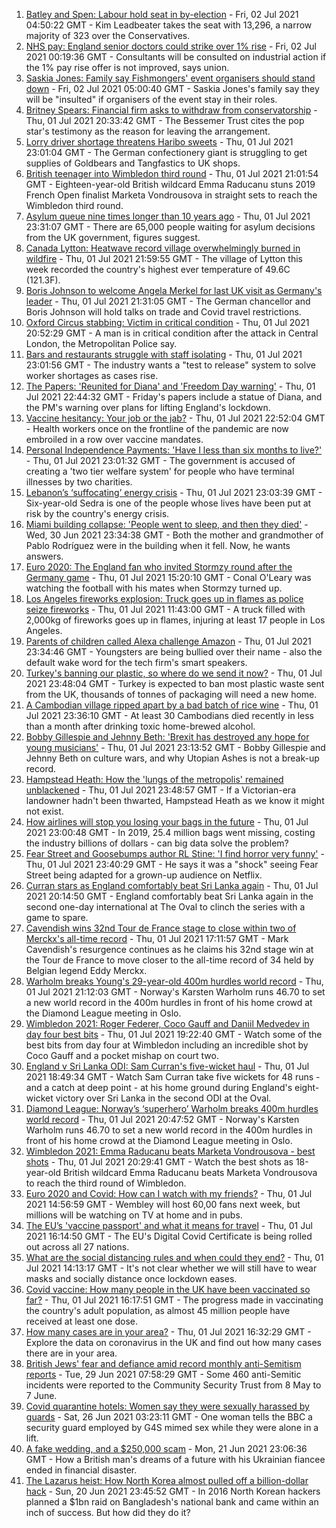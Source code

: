 1. [Batley and Spen: Labour hold seat in by-election](https://www.bbc.co.uk/news/uk-politics-57691543) - Fri, 02 Jul 2021 04:50:22 GMT - Kim Leadbeater takes the seat with 13,296, a narrow majority of 323 over the Conservatives.
2. [NHS pay: England senior doctors could strike over 1% rise](https://www.bbc.co.uk/news/health-57690068) - Fri, 02 Jul 2021 00:19:36 GMT - Consultants will be consulted on industrial action if the 1% pay rise offer is not improved, says union.
3. [Saskia Jones: Family say Fishmongers' event organisers should stand down](https://www.bbc.co.uk/news/uk-57671575) - Fri, 02 Jul 2021 05:00:40 GMT - Saskia Jones's family say they will be "insulted" if organisers of the event stay in their roles.
4. [Britney Spears: Financial firm asks to withdraw from conservatorship](https://www.bbc.co.uk/news/entertainment-arts-57687675) - Thu, 01 Jul 2021 20:33:42 GMT - The Bessemer Trust cites the pop star's testimony as the reason for leaving the arrangement.
5. [Lorry driver shortage threatens Haribo sweets](https://www.bbc.co.uk/news/business-57690505) - Thu, 01 Jul 2021 23:01:04 GMT - The German confectionery giant is struggling to get supplies of Goldbears and Tangfastics to UK shops.
6. [British teenager into Wimbledon third round](https://www.bbc.co.uk/sport/tennis/57689514) - Thu, 01 Jul 2021 21:01:54 GMT - Eighteen-year-old British wildcard Emma Raducanu stuns 2019 French Open finalist Marketa Vondrousova in straight sets to reach the Wimbledon third round.
7. [Asylum queue nine times longer than 10 years ago](https://www.bbc.co.uk/news/uk-57681920) - Thu, 01 Jul 2021 23:31:07 GMT - There are 65,000 people waiting for asylum decisions from the UK government, figures suggest.
8. [Canada Lytton: Heatwave record village overwhelmingly burned in wildfire](https://www.bbc.co.uk/news/world-us-canada-57678054) - Thu, 01 Jul 2021 21:59:55 GMT - The village of Lytton this week recorded the country's highest ever temperature of 49.6C (121.3F).
9. [Boris Johnson to welcome Angela Merkel for last UK visit as Germany's leader](https://www.bbc.co.uk/news/uk-politics-57686826) - Thu, 01 Jul 2021 21:31:05 GMT - The German chancellor and Boris Johnson will hold talks on trade and Covid travel restrictions.
10. [Oxford Circus stabbing: Victim in critical condition](https://www.bbc.co.uk/news/uk-england-london-57690047) - Thu, 01 Jul 2021 20:52:29 GMT - A man is in critical condition after the attack in Central London, the Metropolitan Police say.
11. [Bars and restaurants struggle with staff isolating](https://www.bbc.co.uk/news/business-57685834) - Thu, 01 Jul 2021 23:01:56 GMT - The industry wants a "test to release" system to solve worker shortages as cases rise.
12. [The Papers: 'Reunited for Diana' and 'Freedom Day warning'](https://www.bbc.co.uk/news/blogs-the-papers-57690055) - Thu, 01 Jul 2021 22:44:32 GMT - Friday's papers include a statue of Diana, and the PM's warning over plans for lifting England's lockdown.
13. [Vaccine hesitancy: Your job or the jab?](https://www.bbc.co.uk/news/world-us-canada-57686717) - Thu, 01 Jul 2021 22:52:04 GMT - Health workers once on the frontline of the pandemic are now embroiled in a row over vaccine mandates.
14. [Personal Independence Payments: 'Have I less than six months to live?'](https://www.bbc.co.uk/news/uk-57688734) - Thu, 01 Jul 2021 23:01:32 GMT - The government is accused of creating a 'two tier welfare system' for people who have terminal illnesses by two charities.
15. [Lebanon’s ‘suffocating’ energy crisis](https://www.bbc.co.uk/news/world-middle-east-57685203) - Thu, 01 Jul 2021 23:03:39 GMT - Six-year-old Sedra is one of the people whose lives have been put at risk by the country's energy crisis.
16. [Miami building collapse: 'People went to sleep, and then they died'](https://www.bbc.co.uk/news/world-us-canada-57674422) - Wed, 30 Jun 2021 23:34:38 GMT - Both the mother and grandmother of Pablo Rodríguez were in the building when it fell. Now, he wants answers.
17. [Euro 2020: The England fan who invited Stormzy round after the Germany game](https://www.bbc.co.uk/news/newsbeat-57684981) - Thu, 01 Jul 2021 15:20:10 GMT - Conal O'Leary was watching the football with his mates when Stormzy turned up.
18. [Los Angeles fireworks explosion: Truck goes up in flames as police seize fireworks](https://www.bbc.co.uk/news/world-us-canada-57682375) - Thu, 01 Jul 2021 11:43:00 GMT - A truck filled with 2,000kg of fireworks goes up in flames, injuring at least 17 people in Los Angeles.
19. [Parents of children called Alexa challenge Amazon](https://www.bbc.co.uk/news/technology-57680173) - Thu, 01 Jul 2021 23:34:46 GMT - Youngsters are being bullied over their name - also the default wake word for the tech firm's smart speakers.
20. [Turkey's banning our plastic, so where do we send it now?](https://www.bbc.co.uk/news/uk-57680723) - Thu, 01 Jul 2021 23:48:04 GMT - Turkey is expected to ban most plastic waste sent from the UK, thousands of tonnes of packaging will need a new home.
21. [A Cambodian village ripped apart by a bad batch of rice wine](https://www.bbc.co.uk/news/world-asia-57496790) - Thu, 01 Jul 2021 23:36:10 GMT - At least 30 Cambodians died recently in less than a month after drinking toxic home-brewed alcohol.
22. [Bobby Gillespie and Jehnny Beth: 'Brexit has destroyed any hope for young musicians'](https://www.bbc.co.uk/news/entertainment-arts-57637116) - Thu, 01 Jul 2021 23:13:52 GMT - Bobby Gillespie and Jehnny Beth on culture wars, and why Utopian Ashes is not a break-up record.
23. [Hampstead Heath: How the 'lungs of the metropolis' remained unblackened](https://www.bbc.co.uk/news/uk-england-london-57656978) - Thu, 01 Jul 2021 23:48:57 GMT - If a Victorian-era landowner hadn't been thwarted, Hampstead Heath as we know it might not exist.
24. [How airlines will stop you losing your bags in the future](https://www.bbc.co.uk/news/business-57232744) - Thu, 01 Jul 2021 23:00:48 GMT - In 2019, 25.4 million bags went missing, costing the industry billions of dollars - can big data solve the problem?
25. [Fear Street and Goosebumps author RL Stine: 'I find horror very funny'](https://www.bbc.co.uk/news/newsbeat-57663046) - Thu, 01 Jul 2021 23:40:29 GMT - He says it was a "shock" seeing Fear Street being adapted for a grown-up audience on Netflix.
26. [Curran stars as England comfortably beat Sri Lanka again](https://www.bbc.co.uk/sport/cricket/57668359) - Thu, 01 Jul 2021 20:14:50 GMT - England comfortably beat Sri Lanka again in the second one-day international at The Oval to clinch the series with a game to spare.
27. [Cavendish wins 32nd Tour de France stage to close within two of Merckx's all-time record](https://www.bbc.co.uk/sport/cycling/57686066) - Thu, 01 Jul 2021 17:11:57 GMT - Mark Cavendish's resurgence continues as he claims his 32nd stage win at the Tour de France to move closer to the all-time record of 34 held by Belgian legend Eddy Merckx.
28. [Warholm breaks Young's 29-year-old 400m hurdles world record](https://www.bbc.co.uk/sport/athletics/57689153) - Thu, 01 Jul 2021 21:12:03 GMT - Norway's Karsten Warholm runs 46.70 to set a new world record in the 400m hurdles in front of his home crowd at the Diamond League meeting in Oslo.
29. [Wimbledon 2021: Roger Federer, Coco Gauff and Daniil Medvedev in day four best bits](https://www.bbc.co.uk/sport/av/tennis/57686362) - Thu, 01 Jul 2021 19:22:40 GMT - Watch some of the best bits from day four at Wimbledon including an incredible shot by Coco Gauff and a pocket mishap on court two.
30. [England v Sri Lanka ODI: Sam Curran's five-wicket haul](https://www.bbc.co.uk/sport/av/cricket/57688302) - Thu, 01 Jul 2021 18:49:34 GMT - Watch Sam Curran take five wickets for 48 runs - and a catch at deep point - at his home ground during England's eight-wicket victory over Sri Lanka in the second ODI at the Oval.
31. [Diamond League: Norway’s ‘superhero’ Warholm breaks 400m hurdles world record](https://www.bbc.co.uk/sport/av/athletics/57690155) - Thu, 01 Jul 2021 20:47:52 GMT - Norway's Karsten Warholm runs 46.70 to set a new world record in the 400m hurdles in front of his home crowd at the Diamond League meeting in Oslo.
32. [Wimbledon 2021: Emma Raducanu beats Marketa Vondrousova - best shots](https://www.bbc.co.uk/sport/av/tennis/57690135) - Thu, 01 Jul 2021 20:29:41 GMT - Watch the best shots as 18-year-old British wildcard Emma Raducanu beats Marketa Vondrousova to reach the third round of Wimbledon.
33. [Euro 2020 and Covid: How can I watch with my friends?](https://www.bbc.co.uk/news/uk-57386719) - Thu, 01 Jul 2021 14:56:59 GMT - Wembley will host 60,00 fans next week, but millions will be watching on TV at home and in pubs.
34. [The EU’s 'vaccine passport' and what it means for travel](https://www.bbc.co.uk/news/explainers-57665765) - Thu, 01 Jul 2021 16:14:50 GMT - The EU's Digital Covid Certificate is being rolled out across all 27 nations.
35. [What are the social distancing rules and when could they end?](https://www.bbc.co.uk/news/uk-51506729) - Thu, 01 Jul 2021 14:13:17 GMT - It's not clear whether we will still have to wear masks and socially distance once lockdown eases.
36. [Covid vaccine: How many people in the UK have been vaccinated so far?](https://www.bbc.co.uk/news/health-55274833) - Thu, 01 Jul 2021 16:17:51 GMT - The progress made in vaccinating the country's adult population, as almost 45 million people have received at least one dose.
37. [How many cases are in your area?](https://www.bbc.co.uk/news/uk-51768274) - Thu, 01 Jul 2021 16:32:29 GMT - Explore the data on coronavirus in the UK and find out how many cases there are in your area.
38. [British Jews' fear and defiance amid record monthly anti-Semitism reports](https://www.bbc.co.uk/news/uk-57339266) - Tue, 29 Jun 2021 07:58:29 GMT - Some 460 anti-Semitic incidents were reported to the Community Security Trust from 8 May to 7 June.
39. [Covid quarantine hotels: Women say they were sexually harassed by guards](https://www.bbc.co.uk/news/stories-57609164) - Sat, 26 Jun 2021 03:23:11 GMT - One woman tells the BBC a security guard employed by G4S mimed sex while they were alone in a lift.
40. [A fake wedding, and a $250,000 scam](https://www.bbc.co.uk/news/world-europe-57358241) - Mon, 21 Jun 2021 23:06:36 GMT - How a British man's dreams of a future with his Ukrainian fiancee ended in financial disaster.
41. [The Lazarus heist: How North Korea almost pulled off a billion-dollar hack](https://www.bbc.co.uk/news/stories-57520169) - Sun, 20 Jun 2021 23:45:52 GMT - In 2016 North Korean hackers planned a $1bn raid on Bangladesh's national bank and came within an inch of success. But how did they do it?
